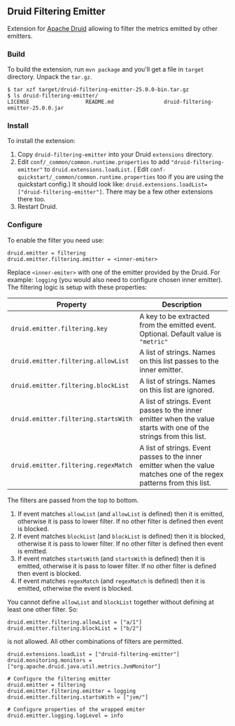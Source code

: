 ## Druid Filtering Emitter

Extension for [Apache Druid](https://druid.apache.org/) allowing to filter the metrics emitted by other emitters.

### Build

To build the extension, run `mvn package` and you'll get a file in `target` directory.
Unpack the `tar.gz`.

```
$ tar xzf target/druid-filtering-emitter-25.0.0-bin.tar.gz
$ ls druid-filtering-emitter/
LICENSE                  README.md                druid-filtering-emitter-25.0.0.jar
```

### Install

To install the extension:

1. Copy `druid-filtering-emitter` into your Druid `extensions` directory.
2. Edit `conf/_common/common.runtime.properties` to add `"druid-filtering-emitter"` to `druid.extensions.loadList`. (
   Edit `conf-quickstart/_common/common.runtime.properties` too if you are using the quickstart config.)
   It should look like: `druid.extensions.loadList=["druid-filtering-emitter"]`. There may be a few other extensions
   there
   too.
3. Restart Druid.

### Configure

To enable the filter you need use:

```hocon
druid.emitter = filtering
druid.emitter.filtering.emitter = <inner-emiter>
```

Replace `<inner-emiter>` with one of the emitter provided by the Druid. For example: `logging` (you would also need to
configure chosen inner emitter). The filtering logic is setup with these properties:

| Property                             | Description                                                                                                      |
|--------------------------------------|------------------------------------------------------------------------------------------------------------------|
| `druid.emitter.filtering.key`        | A key to be extracted from the emitted event. Optional. Default value is `"metric"`                              |
| `druid.emitter.filtering.allowList`  | A list of strings. Names on this list passes to the inner emitter.                                               |
| `druid.emitter.filtering.blockList`  | A list of strings. Names on this list are ignored.                                                               |
| `druid.emitter.filtering.startsWith` | A list of strings. Event passes to the inner emitter when the value starts with one of the strings from this list.|
| `druid.emitter.filtering.regexMatch` | A list of strings. Event passes to the inner emitter when the value matches one of the regex patterns from this list. |

The filters are passed from the top to bottom.

1. If event matches `allowList` (and `allowList` is defined) then it is emitted, otherwise it is pass to lower filter. If no other filter is defined then event is blocked.
2. If event matches `blockList` (and `blockList` is defined) then it is blocked, otherwise it is pass to lower filter. If no other filter is defined then event is emitted.
3. If event matches `startsWith` (and `startsWith` is defined) then it is emitted, otherwise it is pass to lower filter. If no other filter is defined then event is blocked.
4. If event matches `regexMatch` (and `regexMatch` is defined) then it is emitted, otherwise the event is blocked.

You cannot define `allowList` and `blockList` together without defining at least one other filter. So:
```hocon
druid.emitter.filtering.allowList = ["a/1"]
druid.emitter.filtering.blockList = ["b/2"]
```
is not allowed. All other combinations of filters are permitted.

```hocon
druid.extensions.loadList = ["druid-filtering-emitter"]
druid.monitoring.monitors = ["org.apache.druid.java.util.metrics.JvmMonitor"]

# Configure the filtering emitter
druid.emitter = filtering
druid.emitter.filtering.emitter = logging
druid.emitter.filtering.startsWith = ["jvm/"]

# Configure properties of the wrapped emiter
druid.emitter.logging.logLevel = info
```
